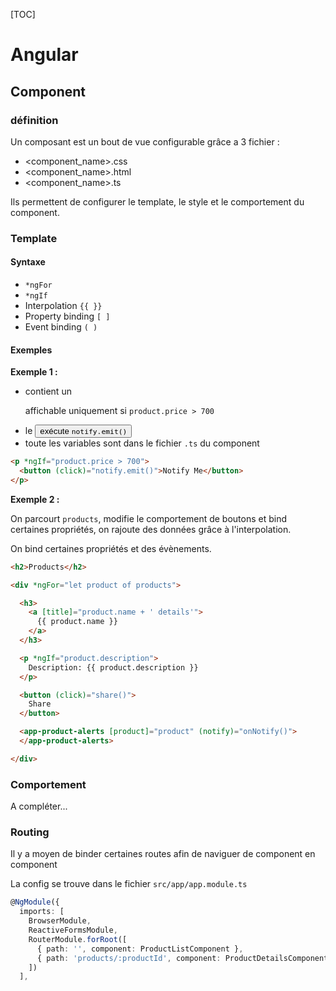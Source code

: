 [TOC]



# Angular

## Component

### définition

Un composant est un bout de vue configurable grâce a 3 fichier :

- <component_name>.css
- <component_name>.html
- <component_name>.ts

Ils permettent de configurer le template, le style et le comportement du component.

### Template

#### Syntaxe

- `*ngFor`
- `*ngIf`
- Interpolation `{{ }}`
- Property binding `[ ]` 
- Event binding `( )`

#### Exemples 

**Exemple 1 :**

- contient un <p> affichable uniquement si `product.price > 700`
- le <button> exécute `notify.emit()`
- toute les variables sont dans le fichier `.ts` du component

```html
<p *ngIf="product.price > 700">
  <button (click)="notify.emit()">Notify Me</button>
</p>
```

**Exemple 2 :**

On parcourt ``products``, modifie le comportement de boutons et bind certaines propriétés, on rajoute des données grâce à l'interpolation.

On bind certaines propriétés et des évènements.

```html
<h2>Products</h2>

<div *ngFor="let product of products">

  <h3>
    <a [title]="product.name + ' details'">
      {{ product.name }}
    </a>
  </h3>

  <p *ngIf="product.description">
    Description: {{ product.description }}
  </p>

  <button (click)="share()">
    Share
  </button>

  <app-product-alerts [product]="product" (notify)="onNotify()"> 
  </app-product-alerts>

</div>
```

### Comportement

A compléter...

### Routing

Il y a moyen de binder certaines routes afin de naviguer de component en component

La config se trouve dans le fichier `src/app/app.module.ts`

```typescript
@NgModule({
  imports: [
    BrowserModule,
    ReactiveFormsModule,
    RouterModule.forRoot([
      { path: '', component: ProductListComponent },
      { path: 'products/:productId', component: ProductDetailsComponent },
    ])
  ],
```

